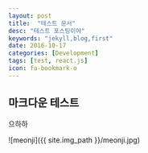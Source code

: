 ```yaml
---
layout: post
title:  "테스트 문서"
desc: "테스트 포스팅이야"
keywords: "jekyll,blog,first"
date: 2016-10-17
categories: [Development]
tags: [test, react.js]
icon: fa-bookmark-o
---
```


## 마크다운 테스트

으하하


![meonji]({{ site.img_path }}/meonji.jpg)
